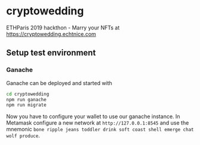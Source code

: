 # cryptowedding

ETHParis 2019 hackthon - Marry your NFTs at https://cryptowedding.echtnice.com

## Setup test environment

### Ganache

Ganache can be deployed and started with

```bash
cd cryptowedding
npm run ganache
npm run migrate
```

Now you have to configure your wallet to use our ganache instance.
In Metamask configure a new network at `http://127.0.0.1:8545` and use the
mnemonic `bone ripple jeans toddler drink soft coast shell emerge chat wolf produce`.
